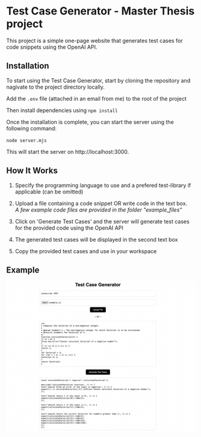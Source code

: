 # Test Case Generator - Master Thesis project

This project is a simple one-page website that generates test cases for code snippets using the OpenAI API.

## Installation
To start using the Test Case Generator, start by cloning the repository and nagivate to the project directory locally. 

Add the `.env` file (attached in an email from me) to the root of the project

Then install dependencies using `npm install`

Once the installation is complete, you can start the server using the following command:

`node server.mjs`

This will start the server on http://localhost:3000.


## How It Works

1. Specify the programming language to use and a prefered test-library if applicable (can be omitted)
2. Upload a file containing a code snippet OR write code in the text box.  
*A few example code files are provided in the folder "example_files"*

3. Click on 'Generate Test Cases' and the server will generate test cases for the provided code using the OpenAI API
4. The generated test cases will be displayed in the second text box 
5. Copy the provided test cases and use in your workspace

## Example

![image](images/Test-Case-JSexample.png)

